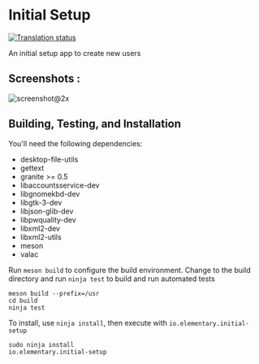 # Initial Setup

[![Translation status](https://weblate.elementary.io/widgets/installer/-/initial-setup/svg-badge.svg)](https://l10n.elementary.io/projects/installer/initial-setup/?utm_source=widget)

An initial setup app to create new users

## Screenshots : 

![screenshot@2x](https://user-images.githubusercontent.com/35162705/66404764-b4785880-ea06-11e9-8ebc-2eccce5bb92f.png)

## Building, Testing, and Installation

You'll need the following dependencies:
* desktop-file-utils
* gettext
* granite >= 0.5
* libaccountsservice-dev
* libgnomekbd-dev
* libgtk-3-dev
* libjson-glib-dev
* libpwquality-dev
* libxml2-dev
* libxml2-utils
* meson
* valac

Run `meson build` to configure the build environment. Change to the build directory and run `ninja test` to build and run automated tests

    meson build --prefix=/usr
    cd build
    ninja test

To install, use `ninja install`, then execute with `io.elementary.initial-setup`

    sudo ninja install
    io.elementary.initial-setup
